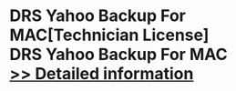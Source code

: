 # DRS Yahoo Backup For MAC[Technician License]<br />DRS Yahoo Backup For MAC<br />[>> Detailed information](https://secure.shareit.com/shareit/product.html?productid=301004886&affiliateid=200057808)